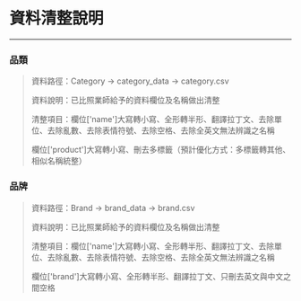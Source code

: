 # 資料清整說明
--------
### 品類
>資料路徑：Category -> category_data -> category.csv
>
>資料說明：已比照業師給予的資料欄位及名稱做出清整
>
>清整項目：欄位['name']大寫轉小寫、全形轉半形、翻譯拉丁文、去除單位、去除亂數、去除表情符號、去除空格、去除全英文無法辨識之名稱
>
>欄位['product']大寫轉小寫、刪去多標籤（預計優化方式：多標籤轉其他、相似名稱統整）
### 品牌
>資料路徑：Brand -> brand_data -> brand.csv
>
>資料說明：已比照業師給予的資料欄位及名稱做出清整
>
>清整項目：欄位['name']大寫轉小寫、全形轉半形、翻譯拉丁文、去除單位、去除亂數、去除表情符號、去除空格、去除全英文無法辨識之名稱
>
>欄位['brand']大寫轉小寫、全形轉半形、翻譯拉丁文、只刪去英文與中文之間空格
